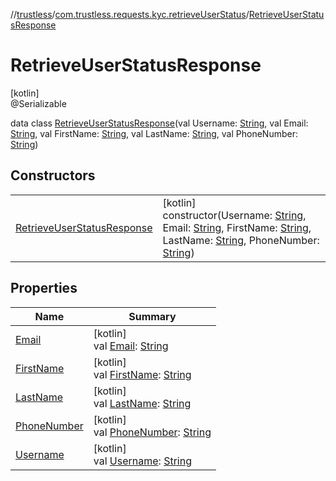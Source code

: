 //[trustless](../../../index.md)/[com.trustless.requests.kyc.retrieveUserStatus](../index.md)/[RetrieveUserStatusResponse](index.md)

# RetrieveUserStatusResponse

[kotlin]\
@Serializable

data class [RetrieveUserStatusResponse](index.md)(val Username: [String](https://kotlinlang.org/api/latest/jvm/stdlib/kotlin/-string/index.html), val Email: [String](https://kotlinlang.org/api/latest/jvm/stdlib/kotlin/-string/index.html), val FirstName: [String](https://kotlinlang.org/api/latest/jvm/stdlib/kotlin/-string/index.html), val LastName: [String](https://kotlinlang.org/api/latest/jvm/stdlib/kotlin/-string/index.html), val PhoneNumber: [String](https://kotlinlang.org/api/latest/jvm/stdlib/kotlin/-string/index.html))

## Constructors

| | |
|---|---|
| [RetrieveUserStatusResponse](-retrieve-user-status-response.md) | [kotlin]<br>constructor(Username: [String](https://kotlinlang.org/api/latest/jvm/stdlib/kotlin/-string/index.html), Email: [String](https://kotlinlang.org/api/latest/jvm/stdlib/kotlin/-string/index.html), FirstName: [String](https://kotlinlang.org/api/latest/jvm/stdlib/kotlin/-string/index.html), LastName: [String](https://kotlinlang.org/api/latest/jvm/stdlib/kotlin/-string/index.html), PhoneNumber: [String](https://kotlinlang.org/api/latest/jvm/stdlib/kotlin/-string/index.html)) |

## Properties

| Name | Summary |
|---|---|
| [Email](-email.md) | [kotlin]<br>val [Email](-email.md): [String](https://kotlinlang.org/api/latest/jvm/stdlib/kotlin/-string/index.html) |
| [FirstName](-first-name.md) | [kotlin]<br>val [FirstName](-first-name.md): [String](https://kotlinlang.org/api/latest/jvm/stdlib/kotlin/-string/index.html) |
| [LastName](-last-name.md) | [kotlin]<br>val [LastName](-last-name.md): [String](https://kotlinlang.org/api/latest/jvm/stdlib/kotlin/-string/index.html) |
| [PhoneNumber](-phone-number.md) | [kotlin]<br>val [PhoneNumber](-phone-number.md): [String](https://kotlinlang.org/api/latest/jvm/stdlib/kotlin/-string/index.html) |
| [Username](-username.md) | [kotlin]<br>val [Username](-username.md): [String](https://kotlinlang.org/api/latest/jvm/stdlib/kotlin/-string/index.html) |
